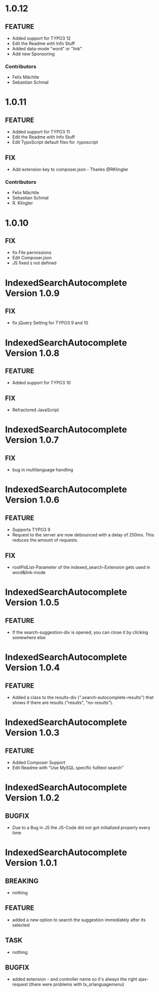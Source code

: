 # 1.0.12

## FEATURE
- Added support for TYPO3 12
- Edit the Readme with Info Stuff
- Added data-mode "word" or "link"
- Add new Sponsoring

### Contributors

- Felix Mächtle
- Sebastian Schmal

# 1.0.11

## FEATURE
- Added support for TYPO3 11
- Edit the Readme with Info Stuff
- Edit TypoScript default files for .typoscript

## FIX
- Add extension key to composer.json - Thanks @RKlingler

### Contributors

- Felix Mächtle
- Sebastian Schmal
- R. Klingler

# 1.0.10

## FIX
- fix File permissions
- Edit Composer.json
- JS fixed `$` not defined

# IndexedSearchAutocomplete Version 1.0.9

## FIX
- fix jQuery Setting for TYPO3 9 and 10

# IndexedSearchAutocomplete Version 1.0.8

## FEATURE
- Added support for TYPO3 10

## FIX
- Refractored JavaScript

# IndexedSearchAutocomplete Version 1.0.7

## FIX
- bug in multilanguage handling  


# IndexedSearchAutocomplete Version 1.0.6

## FEATURE
- Supports TYPO3 9
- Request to the server are now debounced with a delay of 250ms. This reduces the amount of requests.

## FIX
- rootPidList-Parameter of the indexed_search-Extension gets used in word&link-mode  

# IndexedSearchAutocomplete Version 1.0.5

## FEATURE
- If the search-suggestion-div is opened, you can close it by clicking somewhere else


# IndexedSearchAutocomplete Version 1.0.4

## FEATURE
- Added a class to the results-div (".search-autocomplete-results") that shows if there are results ("results", "no-results").


# IndexedSearchAutocomplete Version 1.0.3

## FEATURE
- Added Composer Support
- Edit Readme with "Use MySQL specific fulltext search"


# IndexedSearchAutocomplete Version 1.0.2

## BUGFIX
- Due to a Bug in JS the JS-Code did not got initialized properly every time


# IndexedSearchAutocomplete Version 1.0.1

## BREAKING
- nothing

## FEATURE
- added a new option to search the suggestion immediately after its selected

## TASK
- nothing

## BUGFIX
- added extension - and controller name so it's always the right ajax-request (there were problems with tx_srlanguagemenu)
